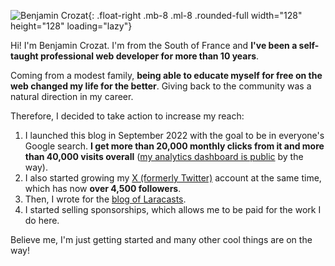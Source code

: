 ![Benjamin Crozat](https://www.gravatar.com/avatar/d58b99650fe5d74abeb9d9dad5da55ad?s=256){: .float-right .mb-8 .ml-8 .rounded-full width="128" height="128" loading="lazy"}

Hi! I'm Benjamin Crozat. I'm from the South of France and **I've been a self-taught professional web developer for more than 10 years**.

Coming from a modest family, **being able to educate myself for free on the web changed my life for the better**. Giving back to the community was a natural direction in my career.

Therefore, I decided to take action to increase my reach:

1. I launched this blog in September 2022 with the goal to be in everyone's Google search. **I get more than 20,000 monthly clicks from it and more than 40,000 visits overall** ([my analytics dashboard is public](https://benjamincrozat.pirsch.io/?domain=benjamincrozat.com&interval=30d&scale=day) by the way).
2. I also started growing my [X (formerly Twitter)](https://x.com/benjamincrozat) account at the same time, which has now **over 4,500 followers**.
3. Then, I wrote for the [blog of Laracasts](https://blog.laracasts.com/posts/build-a-simple-online-store-using-laravel-folio-and-volt).
4. I started selling sponsorships, which allows me to be paid for the work I do here.

Believe me, I'm just getting started and many other cool things are on the way!
